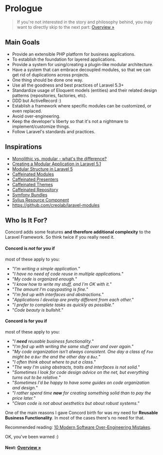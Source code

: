 # Prologue

> If you're not interested in the story and philosophy behind, you may want to directly skip to the next part: [Overview &raquo;](overview.md)

## Main Goals

- Provide an extensible PHP platform for business applications.
- To establish the foundation for layered applications.
- Provide a system for using/creating a plugin-like modular architecture.
- Have a system that can embrace decoupled modules, so that we can get rid of duplications across projects.
- One thing should be done one way.
- Use all the goodness and best practices of Laravel 5.3+
- Standardize usage of Eloquent models (entities) and their related design patterns (repositories, factories, etc).
- DDD but ActiveRecord :)
- Establish a framework where specific modules can be customized, or even replaced.
- Avoid over-engineering.
- Keep the developer's liberty so that it's not a nightmare to implement/customize things.
- Follow Laravel's standards and practices.

## Inspirations

- [Monolithic vs. modular - what's the difference?](https://gist.github.com/joepie91/7f03a733a3a72d2396d6)
- [Creating a Modular Application in Laravel 5.1](http://kamranahmed.info/blog/2015/12/03/creating-a-modular-application-in-laravel/)
- [Modular Structure in Laravel 5](https://ziyahanalbeniz.blogspot.ro/2015/03/modular-structure-in-laravel-5.html)
- [Caffeinated Modules](https://github.com/caffeinated/modules)
- [Caffeinated Presenters](https://github.com/caffeinated/presenter)
- [Caffeinated Themes](https://github.com/caffeinated/themes)
- [Caffeinated Repository](https://github.com/caffeinated/repository)
- [Symfony Bundles](http://symfony.com/doc/bundles/)
- [Sylius Resource Component](https://github.com/Sylius/Resource)
- https://github.com/creolab/laravel-modules

## Who Is It For?

Concord adds some features **and therefore additional complexity** to the Laravel Framework. So think twice if you really need it.

#### Concord is _not_ for you if
most of these apply to you:

- "_I'm writing a simple application._"
- "_I have no need of code reuse in multiple applications._"
- "_My code is organized enough._"
- "_I know how to write my stuff, and I'm OK with it._"
- "_The amount I'm copypasting is fine._"
- "_I'm fed up with interfaces and abstractions._"
- "_Applications I develop are pretty different from each other._"
- "_I prefer to complete tasks as quickly as possible._"
- "_Code beauty is bullshit._"

#### Concord is for you if
most of these apply to you:

- "_I **need** reusable business functionality._"
- "_I'm fed up with writing the same stuff over and over again._"
- "_My code organization isn't always consistent. One day a class of `Foo` might be a `Bar` the and the other day a `Baz`._"
- "_I often think about where to put a class._"
- "_The way I'm using abstracts, traits and interfaces is not solid._"
- "_Sometimes I look for code design advice on the net, but everything turns out to be relative._"
- "_Sometimes I'd be happy to have some guides on code organization and design._"
- "_I rather spend time **now** for creating something solid than to pay the price later._"
- "_Clean code is not about aesthetics but about robust systems._"

One of the main reasons I gave Concord birth for was my need for **Reusable
Business Functionality**. In most of the cases there's no need for that.

Recommended reading: [10 Modern Software Over-Engineering Mistakes](https://medium.com/@rdsubhas/10-modern-software-engineering-mistakes-bc67fbef4fc8).

OK, you've been warned :)

#### Next: [Overview &raquo;](overview.md)